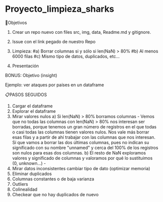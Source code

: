 # Proyecto_limpieza_sharks

🎯Objetivos

1) Crear un repo nuevo con files src, img, data, Readme.md y gitignore.

2) Issue con el link pegado de nuestro Repo

3) Limpieza:
    #a) Borrar columnas si y sólo si len(NaN) > 80%
    #b) Al menos 6000 filas
    #c) Mismo tipo de datos, duplicados, etc...

4) Presentación

BONUS: Objetivo (insight)

Ejemplo: ver ataques por países en un dataframe





📋PASOS SEGUIDOS

1) Cargar el dataframe
2) Explorar el dataframe
3) Mirar valores nulos
    a) Si len(NaN) > 80% borramos columnas
        - Vemos que no todas las columnas con len(NaN) > 80% nos interesan ser borradas, porque tenemos un gran número de registros en el que todas o casi todas las columnas tienen valores nulos. Nos vale más borrar esas filas y a partir de ahí trabajar con las columnas que nos interesan. Sí que vamos a borrar las dos últimas columnas, pues no indican su significado con su nombre "unnamed" y cerca del 100% de los registros son nulos para esas dos columnas.
    b) El resto de NaN exploramos valores y significado de columnas y valoramos por qué lo sustituimos (0, unknown...)
        - 
4) Mirar datos inconsistentes
    cambiar tipo de dato (optimizar memoria)
5) Eliminar duplicados
6) Columnas constantes o de baja varianza
7) Outliers
8) Colinealidad
9) Checkear que no hay duplicados de nuevo